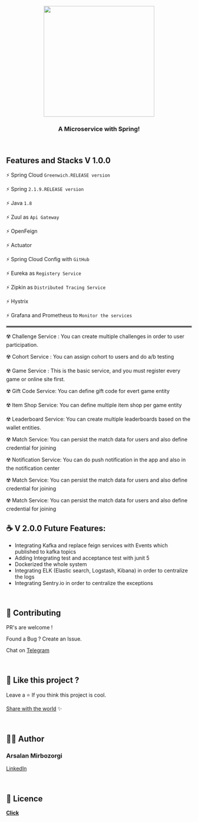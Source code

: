 <!-- logo -->
<p align="center">
  <img width='300' src="https://mirbozorgi.com/wp-content/uploads/2020/10/Finally_Done-removebg-preview-300x293.png">
</p>

<!-- tag line -->
<h3 align='center'> A Microservice with Spring! </h3>

<!-- primary badges -------------------------------------->
<p align="center">
  <!-- version -->

[//]: # (  <img src='https://img.shields.io/github/package-json/v/MananTank/radioactive-state?color=blue&label=npm&style=flat' />)

[//]: # (  <!-- size -->)

[//]: # (  <img src='https://img.shields.io/bundlephobia/minzip/radioactive-state?color=success&label=size' />)

[//]: # (  <!-- downloads npm per week  -->)

[//]: # (  <img src='https://img.shields.io/npm/dw/radioactive-state?color=blueviolet' />)

[//]: # (  <!-- chat -->)

[//]: # (  <a href='https://join.slack.com/t/radioactive-state/shared_invite/zt-gwd1rsvr-vkoizw5RG5rk9rwsdgT3gQ'>)

[//]: # (    <img src='https://img.shields.io/badge/Chat-Slack-red'>)

[//]: # (  </a>)

[//]: # (  <!-- stars -->)

[//]: # (  <img src='https://img.shields.io/github/stars/MananTank/radioactive-state?style=social&color=%23FFB31A' />)

[//]: # (  <!-- follow -->)

[//]: # (  <img src='https://img.shields.io/github/followers/MananTank?label=Follow&style=social&color=%23FFB31A' />)

[//]: # (  <!-- Twitter intent -->)

[//]: # (  <a href='https://twitter.com/intent/tweet?url=https%3A%2F%2Fgithub.com%2FMananTank%2Fradioactive-state&via=MananTank_&text=Make%20your%20@reactjs%20App%20Truly%20Reactive%20with%20radioactive-state&hashtags=react%2CradioactiveState' target='_blank'>)

[//]: # (    <img src='https://img.shields.io/twitter/url/http/shields.io.svg?style=social'/>)

[//]: # (  </a>)

[//]: # (</p>)

<!-- Coverage badges ---------------------------------- -->

[//]: # (<p align='center'>)

[//]: # (  <img src='https://img.shields.io/badge/Stmts-100%25-success' />)

[//]: # (  <img src='https://img.shields.io/badge/Branch-100%25-success' />)

[//]: # (  <img src='https://img.shields.io/badge/Funcs-100%25-success' />)

[//]: # (  <img src='https://img.shields.io/badge/Lines-100%25-success' />)

[//]: # (</p>)
<br/>

## Features and Stacks V 1.0.0

⚡ Spring Cloud `Greenwich.RELEASE version `

⚡ Spring `2.1.9.RELEASE version `

⚡ Java `1.8`

⚡ Zuul as `Api Gateway `

⚡ OpenFeign

⚡ Actuator

⚡ Spring Cloud Config with `GitHub `

⚡ Eureka as `Registery Service `

⚡ Zipkin as `Distributed Tracing Service `

⚡ Hystrix

⚡ Grafana and Prometheus to `Monitor the services`

<hr style="border:2px solid gray"> </hr>

☢️ Challenge Service : You can create multiple challenges in order to user participation.

☢️ Cohort Service : You can assign cohort to users and do a/b testing

☢️ Game Service : This is the basic service, and you must register every game or online site first.

☢️ Gift Code Service:  You can define gift code for evert game entity

☢️ Item Shop Service: You can define multiple item shop per game entity

☢️ Leaderboard Service: You can create multiple leaderboards based on the wallet entities.

☢️ Match Service: You can persist the match data for users and also define credential for joining

☢️ Notification Service: You can do push notification in the app and also in the notification center

☢️ Match Service: You can persist the match data for users and also define credential for joining

☢️ Match Service: You can persist the match data for users and also define credential for joining

## ☕ V 2.0.0 Future Features:

- Integrating Kafka and replace feign services with Events which published to kafka topics
- Adding Integrating test and acceptance test with junit 5
- Dockerized the whole system
- Integrating ELK (Elastic search, Logstash, Kibana) in order to centralize the logs
- Integrating Sentry.io in order to centralize the exceptions

<br/>

[//]: # (## 🌻 Motivation)

[//]: # ()
[//]: # (## Installation)

[//]: # ()
[//]: # (```bash)

[//]: # (npm i radioactive-state)

[//]: # (```)

[//]: # ()
[//]: # (<br/>)

[//]: # ()
[//]: # (## ☢️ What's a Radioactive-State ?)

[//]: # ()
[//]: # (Radioactive state is a **deeply reactive** state. When it is mutated at any level &#40; shallow or)

[//]: # (deep &#41; it re-renders the component automatically !)

[//]: # ()
[//]: # (No need to set the state. No need to use libraries like immer.js to produce a new state. No overhead)

[//]: # (of creating a new state at all! **Just mutate your state, that's it !**)

[//]: # ()
[//]: # (<br/>)

[//]: # ()
[//]: # (## ✨ Creating a Radioactive State With `useRS` hook)

[//]: # ()
[//]: # (`radioactive-state` gives you a hook `useRS` &#40;use radioactive state&#41; which lets you create a)

[//]: # (radioactive state in your React Components.)

[//]: # ()
[//]: # (### Examples)

[//]: # ()
[//]: # (> Click on the triangle icon to expand the Example)

[//]: # ()
[//]: # ()
[//]: # (<details>)

[//]: # (<summary>)

[//]: # (🍭 <strong>Counter App</strong>)

[//]: # (<p align='center'>)

[//]: # (  <img align='center' src='img/counter.gif' width='450'/>)

[//]: # (</p>)

[//]: # (</summary>)

[//]: # ()
[//]: # (<!-- Live Demo -->)

[//]: # (<a href='https://codesandbox.io/s/counter-example-v9bsh?file=/src/Counter.js' target="_blank" title='counter app'> Live Demo </a>)

[//]: # ()
[//]: # (<!-- Code -->)

[//]: # ()
[//]: # (```jsx)

[//]: # (import useRS from 'radioactive-state';)

[//]: # ()
[//]: # (const Counter = &#40;&#41; => {)

[//]: # (  // create a radioactive state)

[//]: # (  const state = useRS&#40;{)

[//]: # (    count: 0,)

[//]: # (  }&#41;;)

[//]: # ()
[//]: # (  // yep, that's it)

[//]: # (  const increment = &#40;&#41; => state.count++;)

[//]: # ()
[//]: # (  return <div onClick={increment}>{state.count}</div>;)

[//]: # (};)

[//]: # (```)

[//]: # ()
[//]: # (</details>)

[//]: # (<br/>)

[//]: # ()
[//]: # (---)

[//]: # ()
[//]: # ()
[//]: # ()
[//]: # (<details>)

[//]: # (<summary>)

[//]: # (<strong> 🍡 Array Of Counters App </strong>)

[//]: # (<p align='center'>)

[//]: # (  <img align='center' src='img/counters.gif' width='450'/>)

[//]: # (</p>)

[//]: # (</summary>)

[//]: # ()
[//]: # (Let's take this a step further, Let's make an app that has an array of counters, each of them can be)

[//]: # (incremented individually and sum of all the counters is displayed too)

[//]: # ()
[//]: # (This examples shows that deep mutation also triggers a re-render and that **you can use any mutative)

[//]: # (functions directly**)

[//]: # ()
[//]: # (<a href='https://codesandbox.io/s/counters-example-sctz6?file=/src/Counters.js' target="_blank" title='counter app'> Live Demo </a>)

[//]: # ()
[//]: # (```jsx)

[//]: # (import useRS from "radioactive-state";)

[//]: # ()
[//]: # (const Counters = &#40;&#41; => {)

[//]: # ()
[//]: # (  const state = useRS&#40;{)

[//]: # (    counts: [0],)

[//]: # (    sum: 0)

[//]: # (  }&#41;;)

[//]: # ()
[//]: # (  const increment = &#40;i&#41; => {)

[//]: # (    state.counts[i]++;)

[//]: # (    state.sum++;)

[//]: # (  };)

[//]: # ()
[//]: # (  const addCounter = &#40;&#41; => state.counts.push&#40;0&#41;;)

[//]: # ()
[//]: # (  return &#40;)

[//]: # (      <>)

[//]: # (        <button onClick={addCounter}> Add Counter</button>)

[//]: # (        <div className="counts">)

[//]: # (          {state.counts.map&#40;&#40;count, i&#41; => &#40;)

[//]: # (              <div className="count" onClick={&#40;&#41; => increment&#40;i&#41;} key={i}>)

[//]: # (                {count})

[//]: # (              </div>)

[//]: # (          &#41;&#41;})

[//]: # (        </div>)

[//]: # (        <div className="count sum">{state.sum}</div>)

[//]: # (      </>)

[//]: # (  &#41;;)

[//]: # (};)

[//]: # (```)

[//]: # ()
[//]: # (</details>)

[//]: # (<br />)

[//]: # ()
[//]: # (## 📺 No Extra Re-Renders, Mutations are Batched)

[//]: # ()
[//]: # (You might be wondering:)

[//]: # ()
[//]: # (> "What if I mutate multiple keys in state, Is that going to trigger a re-render component multiple times ?")

[//]: # ()
[//]: # (**Nope!** 😉)

[//]: # ()
[//]: # (### Example:)

[//]: # ()
[//]: # (```js)

[//]: # (// suppose you are mutating multiple things in your state in a function doStuff)

[//]: # ()
[//]: # (const doStuff = &#40;&#41; => {)

[//]: # (  state.a = 200;)

[//]: # (  state.b.x.y.push&#40;[10, 20, 30]&#41;;)

[//]: # (  state.c++;)

[//]: # (  state.c++;)

[//]: # (  state.c++;)

[//]: # (  delete state.d.e.f;)

[//]: # (  state.e.splice&#40;10, 1&#41;;)

[//]: # (  state.f = state.f.filter&#40;x => x.completed&#41;;)

[//]: # (};)

[//]: # ()
[//]: # (// When this function is called)

[//]: # (// it is not **not** going to trigger re-render of component 8 times 😉)

[//]: # (// it will only trigger re-render 1 time! - No extra re-renders! 🤗)

[//]: # (```)

[//]: # ()
[//]: # (#### How is that possible ?)

[//]: # ()
[//]: # (Mutations are batched into a one single mutation. So, No matter how many times you mutate the state,)

[//]: # (it only triggers re-render once)

[//]: # ()
[//]: # (This allows you to perform a complex mutation in multiple steps without having to worry about)

[//]: # (re-renders)

[//]: # ()
[//]: # (<details>)

[//]: # (<summary> Example </summary>)

[//]: # ()
[//]: # (```javascript)

[//]: # ()
[//]: # (const addNewFriend = &#40;newFriendID&#41; => {)

[//]: # (  const {users, userID} = state)

[//]: # (  const user = users[userID])

[//]: # (  const newFriend = users[newFriendID])

[//]: # (  user.friends.push&#40;newFriendID&#41;)

[//]: # (  newFriend.friends.push&#40;userID&#41;)

[//]: # (})

[//]: # (```)

[//]: # ()
[//]: # (</details>)

[//]: # (<br/>)

[//]: # ()
[//]: # (## ⚛ Reactive Props)

[//]: # ()
[//]: # (In traditional React, Props are considered immutable and mutating them does not trigger re-render.)

[//]: # (But When using radioactive-state, if you pass a piece of state as a prop to child component, this **)

[//]: # (child component has the capability to trigger a re-render in parent component** by mutating the)

[//]: # (prop !)

[//]: # ()
[//]: # (This can be a **powerful feature**, where **you no longer have to pass functions as props to child)

[//]: # (component for triggering a re-render in parent component**, which also removes the need to memoize)

[//]: # (that function)

[//]: # ()
[//]: # (### Example: Todos App)

[//]: # ()
[//]: # (<!-- Live Demo -->)

[//]: # (<a href='https://codesandbox.io/s/todos-example-zivos?file=/src/Todos.js' target='_black'> Live Demo </a>)

[//]: # ()
[//]: # (<!-- Todos GIF -->)

[//]: # (<p align='center'>)

[//]: # (  <img align='center' src='img/todos.gif' width='350'/>)

[//]: # (</p>)

[//]: # ()
[//]: # ()
[//]: # (<br/>)

[//]: # ()
[//]: # (## 🌿 State is always fresh !)

[//]: # ()
[//]: # (Unlike `useState`, `useRS`'s state is always fresh)

[//]: # ()
[//]: # (#### What does that mean ?)

[//]: # ()
[//]: # (When you set a new state using `useState`'s setter function, it does not directly change the value)

[//]: # (of state. value of state is changed only after a re-render. This can cause some weird bugs.)

[//]: # ()
[//]: # (Let's see those problems and see how `radioactive-state` is immune to them.)

[//]: # ()
[//]: # (---)

[//]: # ()
[//]: # (<details>)

[//]: # (<summary> <code>useState</code>'s state is not always fresh </summary>)

[//]: # (<br/>)

[//]: # (Let's add Logs before and after the state is set in our counter app.)

[//]: # ()
[//]: # (<!-- Live Demo -->)

[//]: # (<a href='https://codesandbox.io/s/usestate-s-state-is-not-always-fresh-pfzpw?file=/src/App.js' target='_black'> Live Demo </a>)

[//]: # ()
[//]: # (<!-- Code -->)

[//]: # ()
[//]: # (```js)

[//]: # (function App&#40;&#41; {)

[//]: # (  const [state, setState] = useState&#40;{)

[//]: # (    count: 0)

[//]: # (  }&#41;;)

[//]: # ()
[//]: # (  const increment = &#40;&#41; => {)

[//]: # (    console.log&#40;"before:", state.count&#41;; // before: 0)

[//]: # (    setState&#40;{count: state.count + 1}&#41;;)

[//]: # (    console.log&#40;"after:", state.count&#41;; // after: 0)

[//]: # (  };)

[//]: # ()
[//]: # (  return &#40;)

[//]: # (      <div className="App">)

[//]: # (        <div className="count" onClick={increment}>)

[//]: # (          {state.count})

[//]: # (        </div>)

[//]: # (      </div>)

[//]: # (  &#41;;)

[//]: # (})

[//]: # ()
[//]: # (// when increment is called, you would get the same before and after values)

[//]: # (// before: 0)

[//]: # (// after: 0)

[//]: # ()
[//]: # (// we are not getting the fresh state after it is updated,)

[//]: # (// we have to wait for the component to re-render)

[//]: # ()
[//]: # (```)

[//]: # ()
[//]: # (<br/>)

[//]: # ()
[//]: # (### `useRS` state is always fresh!)

[//]: # ()
[//]: # (`useRS`'s state is mutated directly by the user. So, **No need to wait for a re-render to get the)

[//]: # (fresh state**.)

[//]: # ()
[//]: # (With radioactive-state, You can use your state with confidence that whenever you use it, it's gonna)

[//]: # (be fresh ! 😙)

[//]: # ()
[//]: # (<a href='https://codesandbox.io/s/userss-state-is-always-fresh-jq741?file=/src/App.js' target='_black'> Live Demo </a>)

[//]: # ()
[//]: # (```js)

[//]: # (function App&#40;&#41; {)

[//]: # (  const state = useRS&#40;{)

[//]: # (    count: 0)

[//]: # (  }&#41;;)

[//]: # ()
[//]: # (  const increment = &#40;&#41; => {)

[//]: # (    console.log&#40;"before:", state.count&#41;; // before: 0)

[//]: # (    state.count++;)

[//]: # (    console.log&#40;"after:", state.count&#41;; // after: 1)

[//]: # (  };)

[//]: # ()
[//]: # (  return &#40;)

[//]: # (      <div className="App">)

[//]: # (        <div className="count" onClick={increment}>)

[//]: # (          {state.count})

[//]: # (        </div>)

[//]: # (      </div>)

[//]: # (  &#41;;)

[//]: # (})

[//]: # ()
[//]: # (// works as expected 😄 !)

[//]: # (```)

[//]: # ()
[//]: # (---)

[//]: # (</details>)

[//]: # ()
[//]: # ()
[//]: # (---)

[//]: # ()
[//]: # (<details>)

[//]: # (<summary> <code>useState</code>'s closure problem </summary>)

[//]: # (<br/>)

[//]: # ()
[//]: # (Let's assume that increment function is async and before incrementing the value of count, we have to)

[//]: # (wait for some async task.)

[//]: # ()
[//]: # (Now guess what happens if you click the counter quickly 3 times? count is only going to increment to)

[//]: # (1 instead of 3, even though increment function is called 3 times !)

[//]: # ()
[//]: # (<!-- Live Demo -->)

[//]: # (<a href='https://codesandbox.io/s/usestates-closure-problem-x6g28?file=/src/App.js' target='_black'> Live Demo </a>)

[//]: # ()
[//]: # (<!-- Code -->)

[//]: # ()
[//]: # (```js)

[//]: # (function App&#40;&#41; {)

[//]: # (  const [state, setState] = useState&#40;{)

[//]: # (    count: 0)

[//]: # (  }&#41;;)

[//]: # ()
[//]: # (  // click the button 3 times quickly so increment will be called 3 times)

[//]: # (  // but all three times, it will use the same old value of count)

[//]: # (  const increment = async &#40;&#41; => {)

[//]: # (    await someAsyncTask&#40;&#41;;)

[//]: # (    setState&#40;{count: state.count + 1}&#41;;)

[//]: # (  };)

[//]: # ()
[//]: # (  return &#40;)

[//]: # (      <div className="App">)

[//]: # (        <div className="count" onClick={increment}>)

[//]: # (          {state.count})

[//]: # (        </div>)

[//]: # (      </div>)

[//]: # (  &#41;;)

[//]: # (})

[//]: # (```)

[//]: # ()
[//]: # (This happens because setCount keeps using old value of count until the component re-renders. This is)

[//]: # (because increment function "closes over" the count when it was defined.)

[//]: # ()
[//]: # (To fix this issue, you update the state using a function like this:)

[//]: # ()
[//]: # (```js)

[//]: # (// passing new state instead of function that creates new state fixes this issue)

[//]: # (setCount&#40;prevState => {)

[//]: # (  return {)

[//]: # (    count: prevState.count + 1)

[//]: # (  })

[//]: # (}&#41;)

[//]: # (```)

[//]: # ()
[//]: # (This gets awkward and complicated really fast as your state becomes more complex.)

[//]: # (<br/>)

[//]: # ()
[//]: # (### `useRS` fixes this issue !)

[//]: # ()
[//]: # (<a href='https://codesandbox.io/s/users-solves-the-closure-problem-2iys5?file=/src/App.js' target='_black'> Live Demo </a>)

[//]: # ()
[//]: # (If you click the button 3 times quickly, count will increment from 0 to 3. It works as expected 🙌)

[//]: # ()
[//]: # (```js)

[//]: # (function App&#40;&#41; {)

[//]: # (  const state = useRS&#40;{)

[//]: # (    count: 0)

[//]: # (  }&#41;;)

[//]: # ()
[//]: # (  const increment = async &#40;&#41; => {)

[//]: # (    await someAsyncTask&#40;&#41;;)

[//]: # (    state.count++; // works as expected !)

[//]: # (  };)

[//]: # ()
[//]: # (  return &#40;)

[//]: # (      <div className="App">)

[//]: # (        <div className="count" onClick={increment}>)

[//]: # (          {state.count})

[//]: # (        </div>)

[//]: # (      </div>)

[//]: # (  &#41;;)

[//]: # (})

[//]: # (```)

[//]: # ()
[//]: # (---)

[//]: # (</details>)

[//]: # ()
[//]: # (---)

[//]: # ()
[//]: # (<br/>)

[//]: # ()
[//]: # (## ⚡ Radioactive State is blazing fast !)

[//]: # ()
[//]: # (`useRS` is **25% faster** than `useState` for an a fairly Complex React App.)

[//]: # ()
[//]: # (> This number is derived from an average of 100 performance tests where an array of 200 objects is rendered and various operations like adding, removing, re-ordering and mutations were done one after another.)

[//]: # ()
[//]: # (Note that, `useRS` **keeps getting faster and faster** compared to useState if you keep increasing)

[//]: # (the complexity of state, **even more than 25%**)

[//]: # (But, **for a simple web app**, both will have about the **same performance** where state of a)

[//]: # (component is not that complex.)

[//]: # ()
[//]: # (### Why `useRS` is faster than `useState` ?)

[//]: # ()
[//]: # (In the case of `useState`, every time you want to update the state, you have to create a new state)

[//]: # (and call setter function with the new state.)

[//]: # ()
[//]: # (But, In the case of `radioactive-state` **you don't have to create a new state**, you just mutate)

[//]: # (the state and that's it. radioactive-state **does not create a new state** under the hood either.)

[//]: # (There are other optimizations as well, which makes sure no extra work is done, no extra re-renders)

[//]: # (are triggered.)

[//]: # ()
[//]: # (<br/>)

[//]: # ()
[//]: # (## 🧬 Reactive bindings for inputs)

[//]: # ()
[//]: # (<details>)

[//]: # (<summary> You can create a controlled input the old way like this </summary>)

[//]: # ()
[//]: # (### using the `useState`)

[//]: # ()
[//]: # (<!-- code -->)

[//]: # ()
[//]: # (```jsx)

[//]: # (const [input, setInput] = useState&#40;"type something"&#41;;)

[//]: # ()
[//]: # (<input)

[//]: # (    value={input})

[//]: # (    onChange={&#40;e&#41; => setInput&#40;e.target.value&#41;})

[//]: # (    type='text')

[//]: # (/>)

[//]: # (```)

[//]: # ()
[//]: # (### using the `useRS`)

[//]: # ()
[//]: # (```jsx)

[//]: # (// creating state)

[//]: # (const state = useRS&#40;{)

[//]: # (      input: '')

[//]: # (    }&#41;)

[//]: # ()
[//]: # (    < input)

[//]: # (value = {state.input})

[//]: # (onChange = {&#40;e&#41;)

[//]: # (=>)

[//]: # (state.input = e.target.value)

[//]: # (})

[//]: # (type = 'text')

[//]: # (    / >)

[//]: # (```)

[//]: # ()
[//]: # (Both are fairly easy but becomes annoying if you have a form with multiple inputs)

[//]: # ()
[//]: # (You would also have to convert string to number if the input is type 'number' or 'range'. You would)

[//]: # (also need to use 'checked' prop instead of 'value' for checkboxes and radios)

[//]: # ()
[//]: # (---)

[//]: # (</details>)

[//]: # (<br/>)

[//]: # ()
[//]: # ()
[//]: # (Radioactive State provides a binding API that lets you bind an input's value to a key in state.)

[//]: # ()
[//]: # (To bind `state.key` to an input you prefix the key with $ - `state.$key` and then spread over the)

[//]: # (input. that's it ! 😮)

[//]: # ()
[//]: # (```js)

[//]: # (<input {...state.$key}  />)

[//]: # (```)

[//]: # ()
[//]: # (This works because, `state.key` returns the value but `state.$key` returns an object containing)

[//]: # (value and onChange props, which we are spreading over input)

[//]: # ()
[//]: # (<br/>)

[//]: # ()
[//]: # (### Bindings takes care of different types of inputs)

[//]: # ()
[//]: # (Bindings **rely on initial value of the key** in state to figure out what type of input it is)

[//]: # ()
[//]: # (if the initial value is a type of `string` or `number`, `state.$key` returns object)

[//]: # (containing `value` and `onChange`)

[//]: # ()
[//]: # (If the initial value is type of `boolean`, `state.$key` returns an object containing `checked`)

[//]: # (and `onChange` props and uses `e.target.checked` internally in the onChange function)

[//]: # ()
[//]: # (If the initial value type of `number`, onChange function converts the `e.target.value` from `string`)

[//]: # (to `number` then saves it in the key.)

[//]: # ()
[//]: # (#### Example)

[//]: # ()
[//]: # (<!-- Live Demo -->)

[//]: # (<a href='https://codesandbox.io/s/reactive-bindings-all-types-dleod?file=/src/App.js' target="_blank" title='counter app'> Live Demo </a>)

[//]: # ()
[//]: # (<!-- Bindings GIF -->)

[//]: # (<p align='center'>)

[//]: # (  <img src='./img/form.gif' width='300'>)

[//]: # (</p>)

[//]: # ()
[//]: # (<!-- code -->)

[//]: # ()
[//]: # (```jsx)

[//]: # (const state = useRS&#40;{)

[//]: # (  a: 69,)

[//]: # (  b: 420,)

[//]: # (  c: "Hello",)

[//]: # (  d: "Write something here",)

[//]: # (  e: true,)

[//]: # (  f: "bar")

[//]: # (}&#41;;)

[//]: # ()
[//]: # (const {$a, $b, $c, $d, $e, $f} = state;)

[//]: # ()
[//]: # (return &#40;)

[//]: # (    <div className="App">)

[//]: # (      <pre> {JSON.stringify&#40;state, null, 2&#41;}</pre>)

[//]: # (      <input {...$a} type="number"/>)

[//]: # (      <input {...$b} type="range" min="0" max="1000"/>)

[//]: # (      <input {...$c} type="text"/>)

[//]: # (      <textarea {...$d} />)

[//]: # (      <input {...$e} type="checkbox"/>)

[//]: # (      <select {...$f}>)

[//]: # (        <option value="foo"> foo</option>)

[//]: # (        <option value="bar"> bar</option>)

[//]: # (        <option value="baz"> baz</option>)

[//]: # (      </select>)

[//]: # (    </div>)

[//]: # (&#41;;)

[//]: # ()
[//]: # (```)

[//]: # ()
[//]: # (<br/>)

[//]: # ()
[//]: # (## Dealing with expensive initial State)

[//]: # ()
[//]: # (If initial State is a result of doing some expensive calculation, &#40;for example, getting the initial)

[//]: # (State from localStorage&#41;, It would be very inefficient to directly call it like this)

[//]: # ()
[//]: # (```javascript)

[//]: # (const state = useRS&#40;{)

[//]: # (  x: getX&#40;&#41;; // assume that getX is an expensive function)

[//]: # (}&#41;)

[//]: # (```)

[//]: # ()
[//]: # (This is inefficient because getX runs every time the component renders. This is not what we want. We)

[//]: # (just want to call `getX` only once to get the initial state.)

[//]: # ()
[//]: # (To fix this you can just pass the function as initial State, without calling it. This is similar to)

[//]: # (what we do in useState)

[//]: # ()
[//]: # (#### `useState`)

[//]: # ()
[//]: # (```javascript)

[//]: # (const [x, setX] = useState&#40;getX&#41;)

[//]: # (```)

[//]: # ()
[//]: # (#### `useRS`)

[//]: # ()
[//]: # (```javascript)

[//]: # (const state = useRS&#40;{)

[//]: # (  x: getX)

[//]: # (}&#41;)

[//]: # (```)

[//]: # ()
[//]: # (This is valid for entire state tree as well)

[//]: # ()
[//]: # (<!-- code -->)

[//]: # ()
[//]: # (```javascript)

[//]: # (// assume that getState function when called returns the initial State)

[//]: # ()
[//]: # (const state = useRS&#40;getState&#41;)

[//]: # (```)

[//]: # ()
[//]: # (This also valid for any deeply nested key in the state tree)

[//]: # ()
[//]: # (<!-- code -->)

[//]: # ()
[//]: # (```javascript)

[//]: # (// assume that getD is a function which when called returns the initial value of d)

[//]: # ()
[//]: # (const state = useRS&#40;{)

[//]: # (  a: 100)

[//]: # (  b: {)

[//]: # (    c: {)

[//]: # (      d: getD)

[//]: # (    })

[//]: # (  })

[//]: # (}&#41;)

[//]: # (```)

[//]: # ()
[//]: # (<br/>)

[//]: # ()
[//]: # (## ⛳ Mutation flag)

[//]: # ()
[//]: # (If we mutate a reference type data in state such as array or an object, it's reference stays the)

[//]: # (same. This can create problems If you want to run some effect when it is mutated.)

[//]: # ()
[//]: # (**Example**)

[//]: # ()
[//]: # (<!-- code -->)

[//]: # ()
[//]: # (```javascript)

[//]: # (const state = useRS&#40;{)

[//]: # (  todos: [])

[//]: # (}&#41;)

[//]: # ()
[//]: # (// when addTodo is called, it would trigger a re-render)

[//]: # (// but the effect would not run because todos is mutated, its reference is same)

[//]: # (useEffect&#40;&#40;&#41; => {)

[//]: # (  console.log&#40;'todos changed to', state.todos&#41;)

[//]: # (}, [state.todos]&#41;)

[//]: # ()
[//]: # (const addTodo = &#40;todo&#41; => state.todos.push&#40;todo&#41;)

[//]: # (```)

[//]: # ()
[//]: # (This happens because useEffect uses `===` to check whether the dependencies changed or not. To fix)

[//]: # (this, instead of adding `state.todos` in dependency array add `state.todos.$`)

[//]: # ()
[//]: # (### `state.key.$`)

[//]: # ()
[//]: # (`state.key.$` is a number which is increment by some amount when key is mutated. So, `state.key.$`)

[//]: # (works a mutation flag for `state.key`)

[//]: # ()
[//]: # (**Example**)

[//]: # ()
[//]: # (<!-- code -->)

[//]: # ()
[//]: # (```javascript)

[//]: # (const state = useRS&#40;{todos: []}&#41;)

[//]: # ()
[//]: # (useEffect&#40;&#40;&#41; => {)

[//]: # (  console.log&#40;'todos changed to', state.todos&#41; // works !)

[//]: # (}, [state.todos.$]&#41; // eslint-disable-line)

[//]: # (```)

[//]: # ()
[//]: # (If you have ESlint setup, it will complain about not adding `state.todos` in the dependency array.)

[//]: # (You can fix it by disabling eslint for that particular line.)

[//]: # ()
[//]: # (**Note** that **this is only necessary of reference type data**, don't do this for value types such)

[//]: # (as number, strings, boolean etc. because value types are immutable and they are re-assigned a new)

[//]: # (value, they are not mutated.)

[//]: # ()
[//]: # (<!-- code -->)

[//]: # ()
[//]: # (```javascript)

[//]: # (const state = useRS&#40;{)

[//]: # (  count: 0)

[//]: # (}&#41;)

[//]: # ()
[//]: # (// works)

[//]: # (useEffect&#40;&#40;&#41; => {)

[//]: # (  console.log&#40;'count changed to', state.count&#41;)

[//]: # (}, [state.count]&#41;)

[//]: # ()
[//]: # (// count is actually assigned a new value, it is not mutated)

[//]: # (// count++ is count = count + 1)

[//]: # (const increment = &#40;&#41; => state.count++)

[//]: # (```)

[//]: # ()
[//]: # (<br/>)

[//]: # ()
[//]: # (## ❓ FAQs)

[//]: # ()
[//]: # (<!-- faq 1 -->)

[//]: # (<details>)

[//]: # (<summary>Can I use useRS hook more than once ? </summary>)

[//]: # (<br/>)

[//]: # ()
[//]: # (**Yes.** You don't have to put all of the state of the component inside the state object. You can)

[//]: # (use the hook more than once.)

[//]: # ()
[//]: # (#### Example)

[//]: # ()
[//]: # (```javascript)

[//]: # (const todos = useRS&#40;[]&#41;)

[//]: # (const form = useRS&#40;{)

[//]: # (  name: '',)

[//]: # (  age: 0,)

[//]: # (}&#41;)

[//]: # (```)

[//]: # ()
[//]: # (While this is okay, **I would advise you to not do this**, Because putting all of state in one)

[//]: # (object gives you **better *performance** in the case of radioactive-state. &#40;because of better)

[//]: # (mutation batching&#41;)

[//]: # ()
[//]: # (It would also be **hard to store simple value types**, because simple value types can not be mutated)

[//]: # (and so you would need to wrap it inside an object.)

[//]: # ()
[//]: # (#### Example)

[//]: # ()
[//]: # (```javascript)

[//]: # (const count = useRS&#40;0&#41; // invalid, gives error ❌)

[//]: # (```)

[//]: # ()
[//]: # (```javascript)

[//]: # (const count = useRS&#40;{value: 0}&#41; // works ✅)

[//]: # (```)

[//]: # ()
[//]: # (This would also make creating reactive bindings awkward. That's why it is **strongly recommended to)

[//]: # (store all the state into a single object** by using useRS only once !)

[//]: # ()
[//]: # (---)

[//]: # (</details>)

[//]: # ()
[//]: # ()
[//]: # (<!-- FAQ 2 -->)

[//]: # (<details>)

[//]: # (<summary> Is this magic, How does it work ? </summary>)

[//]: # (<br/>)

[//]: # (radioactive-state uses **JavaScript Proxy** to create a deeply reactive state by recursively proxifying the state. Whenever a mutation occurs in the state tree, a function is called with information about where the mutation took place which schedules an async re-render to update the component to reflect the changes in state to UI.)

[//]: # (</details>)

[//]: # (<br/>)

## 💙 Contributing

PR's are welcome !

Found a Bug ? Create an Issue.

Chat
on [Telegram](https://t.me/arsalanmrz)

<br/>

## 💖 Like this project ?

Leave a ⭐ If you think this project is cool.

[Share with the world](https://www.linkedin.com/shareArticle?mini=true&url=https://github.com/mirbozorgi-com/Gamification-Microservice)
✨

<br/>

## 👨‍💻 Author

### Arsalan Mirbozorgi

[LinkedIn](https://linkedin.com/in/arsalan-mirbozorgi/_ "Arsalan Mirbozorgi")

<br/>

## 🍁 Licence
**[Click](https://github.com/mirbozorgi-com/Gamification-Microservice/blob/1.0.0/LICENSE)**